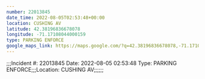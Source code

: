 ```yaml
---
number: 22013845
date_time: 2022-08-05T02:53:48+00:00
location: CUSHING AV
latitude: 42.38196836678078
longitude: -71.17108044000159
type: PARKING ENFORCE
google_maps_link: https://maps.google.com/?q=42.38196836678078,-71.17108044000159
---
```


;;;Incident #: 22013845  Date: 2022-08-05 02:53:48  Type: PARKING ENFORCE;;;Location: CUSHING AV;;;;;;
